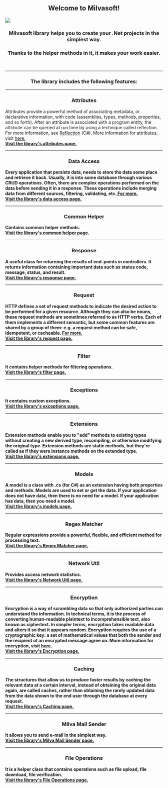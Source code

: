 <h2 align="center">Welcome to Milvasoft!</h2>

![](https://i.hizliresim.com/12q7jh2.gif)

<h3 align="center">Milvasoft library helps you to create your .Net projects in the simplest way.</h3>
<h3 align="center">Thanks to the helper methods in it, it makes your work easier.</h3>
<br>

***

<h3 align="center">The library includes the following features:</h3>

***

<h3 align="center">Attributes</h3>
Attributes provide a powerful method of associating metadata, or declarative information, with code (assemblies, types, methods, properties, and so forth). After an attribute is associated with a program entity, the attribute can be queried at run time by using a technique called reflection. For more information, see <a href="https://docs.microsoft.com/en-us/dotnet/csharp/programming-guide/concepts/reflection">Reflection</a> (C#). More information for attributes, visit <a href="https://docs.microsoft.com/en-us/dotnet/csharp/programming-guide/concepts/attributes/">here.</a> <br><a href="https://github.com/Milvasoft/Milvasoft/wiki/Attributes"><b>Visit the library's attributes page.<b></a><br>


***


<h3 align="center">Data Access</h3>
Every application that persists data, needs to store the data some place and retrieve it back. Usually, it is into some database through various CRUD operations.
Often, there are complex operations performed on the data before sending it in a response. These operations include merging data from different sources, filtering, validating, etc.<a href="https://medium.com/@k.ramankishore/data-access-layer-dao-why-is-it-needed-how-to-structure-it-47d00d84f00c"> For more.</a><br>
<a href="https://github.com/Milvasoft/Milvasoft/wiki/DataAccess"><b>Visit the library's data access page.<b></a><br>


***

<h3 align="center">Common Helper</h3>

Contains common helper methods. <br><a href="https://github.com/Milvasoft/Milvasoft/wiki/Common-helper"><b>Visit the library's common helper page.<b></a><br>


***

<h3 align="center">Response</h3>
A useful class for returning the results of end-points in controllers. It returns information containing important data such as status code, message, status, and result.<br><a href="https://github.com/Milvasoft/Milvasoft/wiki/Response"><b>Visit the library's response page.<b></a><br>


***

<h3 align="center">Request</h3>
HTTP defines a set of request methods to indicate the desired action to be performed for a given resource. Although they can also be nouns, these request methods are sometimes referred to as HTTP verbs. Each of them implements a different semantic, but some common features are shared by a group of them: e.g. a request method can be safe, idempotent, or cacheable. <a href="https://github.com/Milvasoft/Milvasoft/wiki/Attributes"><b>For more.<b></a> 
<br><a href="https://github.com/Milvasoft/Milvasoft/wiki/Request"><b>Visit the library's request page.<b></a><br>

***


<h3 align="center">Filter</h3>
It contains helper methods for filtering operations.
<br><a href="https://github.com/Milvasoft/Milvasoft/wiki/Filter"><b>Visit the library's filter page.<b></a><br>

***
<h3 align="center">Exceptions</h3>
It contains custom exceptions.
<br><a href="https://github.com/Milvasoft/Milvasoft/wiki/Exceptions"><b>Visit the library's exceptions page.<b></a><br>

***
<h3 align="center">Extensions</h3>
Extension methods enable you to "add" methods to existing types without creating a new derived type, recompiling, or otherwise modifying the original type. Extension methods are static methods, but they're called as if they were instance methods on the extended type.
<br><a href="https://github.com/Milvasoft/Milvasoft/wiki/Extensions"><b>Visit the library's extensions page.<b></a><br>

***

<h3 align="center">Models</h3>
A model is a class with .cs (for C#) as an extension having both properties and methods. Models are used to set or get the data. If your application does not have data, then there is no need for a model. If your application has data, then you need a model.
<br><a href="https://github.com/Milvasoft/Milvasoft/wiki/Models"><b>Visit the library's models page.<b></a><br>

***

<h3 align="center">Regex Matcher</h3>
Regular expressions provide a powerful, flexible, and efficient method for processing text. 
<br><a href="https://github.com/Milvasoft/Milvasoft/wiki/Regex-Matcher"><b>Visit the library's Regex Matcher page.<b></a><br>

***
<h3 align="center">Network Util</h3>
Provides access network statistics.
<br><a href="https://github.com/Milvasoft/Milvasoft/wiki/Network-Util"><b>Visit the library's Network Util page.<b></a><br>

***
<h3 align="center">Encryption</h3>
Encryption is a way of scrambling data so that only authorized parties can understand the information. In technical terms, it is the process of converting human-readable plaintext to incomprehensible text, also known as ciphertext. In simpler terms, encryption takes readable data and alters it so that it appears random. Encryption requires the use of a cryptographic key: a set of mathematical values that both the sender and the recipient of an encrypted message agree on. More information for encryption, visit <a href="https://www.cloudflare.com/learning/ssl/what-is-encryption/">here.</a>
<br><a href="https://github.com/Milvasoft/Milvasoft/wiki/Encryption"><b>Visit the library's Encryption page.<b></a><br>

***
<h3 align="center">Caching</h3>
The structures that allow us to produce faster results by caching the relevant data at a certain interval, instead of obtaining the original data again, are called caches, rather than obtaining the rarely updated data from the data shown to the end user through the database at every request.
<br><a href="https://github.com/Milvasoft/Milvasoft/wiki/Caching"><b>Visit the library's Caching page.<b></a><br>

***
<h3 align="center">Milva Mail Sender</h3>
It allows you to send e-mail in the simplest way.
<br><a href="https://github.com/Milvasoft/Milvasoft/wiki/Milva-Mail-Sender"><b>Visit the library's Milva Mail Sender page.<b></a><br>

***
<h3 align="center">File Operations</h3>
It is a helper class that contains operations such as file upload, file download, file verification.
<br><a href="https://github.com/Milvasoft/Milvasoft/wiki/File-Operations"><b>Visit the library's File Operations page.<b></a><br>
